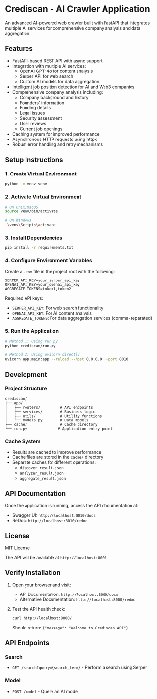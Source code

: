 # Crediscan - AI Crawler Application

An advanced AI-powered web crawler built with FastAPI that integrates multiple AI services for comprehensive company analysis and data aggregation.

## Features

- FastAPI-based REST API with async support
- Integration with multiple AI services:
  - OpenAI GPT-4o for content analysis
  - Serper API for web search
  - Custom AI models for data aggregation
- Intelligent job position detection for AI and Web3 companies
- Comprehensive company analysis including:
  - Company background and history
  - Founders' information
  - Funding details
  - Legal issues
  - Security assessment
  - User reviews
  - Current job openings
- Caching system for improved performance
- Asynchronous HTTP requests using httpx
- Robust error handling and retry mechanisms

## Setup Instructions

### 1. Create Virtual Environment
```bash
python -m venv venv
```

### 2. Activate Virtual Environment
```bash
# On Unix/macOS
source venv/bin/activate

# On Windows
.\venv\Scripts\activate
```

### 3. Install Dependencies
```bash
pip install -r requirements.txt
```

### 4. Configure Environment Variables
Create a `.env` file in the project root with the following:
```env
SERPER_API_KEY=your_serper_api_key
OPENAI_API_KEY=your_openai_api_key
AGGREGATE_TOKENS=token1,token2
```

Required API keys:
- `SERPER_API_KEY`: For web search functionality
- `OPENAI_API_KEY`: For AI content analysis
- `AGGREGATE_TOKENS`: For data aggregation services (comma-separated)

### 5. Run the Application
```bash
# Method 1: Using run.py
python crediscan/run.py

# Method 2: Using uvicorn directly
uvicorn app.main:app --reload --host 0.0.0.0 --port 8010
```

## Development

### Project Structure
```
crediscan/
├── app/
│   ├── routers/         # API endpoints
│   ├── services/        # Business logic
│   ├── utils/           # Utility functions
│   └── models.py        # Data models
├── cache/               # Cache directory
└── run.py              # Application entry point
```

### Cache System
- Results are cached to improve performance
- Cache files are stored in the `cache/` directory
- Separate caches for different operations:
  - `discover_result.json`
  - `analyzer_result.json`
  - `aggregate_result.json`

## API Documentation

Once the application is running, access the API documentation at:
- Swagger UI: `http://localhost:8010/docs`
- ReDoc: `http://localhost:8010/redoc`

## License

MIT License

The API will be available at `http://localhost:8000`

## Verify Installation

1. Open your browser and visit:
   - API Documentation: `http://localhost:8000/docs`
   - Alternative Documentation: `http://localhost:8000/redoc`

2. Test the API health check:
   ```bash
   curl http://localhost:8000/
   ```
   Should return: `{"message": "Welcome to Crediscan API"}`

## API Endpoints

### Search
- `GET /search?query={search_term}` - Perform a search using Serper

### Model
- `POST /model` - Query an AI model

